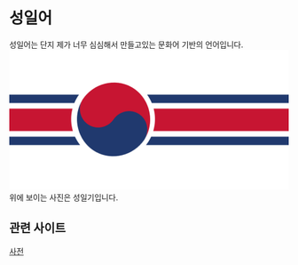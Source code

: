 # 성일어
성일어는 단지 제가 너무 심심해서 만들고있는 문화어 기반의 언어입니다.
![](/image/Untitled.png)
위에 보이는 사진은 성일기입니다.
## 관련 사이트
[사전](dic/conlang_1_dic.md)
